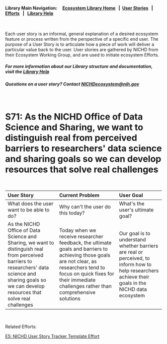 #### Library Main Navigation: &nbsp; &nbsp; <b> [Ecosystem Library Home](https://github.com/NIH-NICHD-Ecosystem) </b> &nbsp; | &nbsp;[User Stories](https://github.com/NIH-NICHD-Ecosystem/UserStories/blob/main/README.md) &nbsp; | &nbsp; [Efforts](https://github.com/NIH-NICHD-Ecosystem/Efforts/blob/main/README.md) &nbsp; | &nbsp; [Library Help](https://github.com/NIH-NICHD-Ecosystem/LibraryHelp/blob/main/README.md)
</br>

Each user story is an informal, general explanation of a desired ecosystem feature or process written from the perspective of a specific end user. The purpose of a User Story is to articulate how a piece of work will deliver a particular value back to the user. User stories are gathered by NICHD from their Ecosystem Working Group, and are used to initiate ecosystem Efforts. 


##### For more information about our Library structure and documentation, visit the [Library Help](https://github.com/NIH-NICHD-Ecosystem/LibraryHelp/blob/main/README.md) 
##### Questions on a user story? Contact [NICHDecosystem@nih.gov](mailto:NICHDecosystem@nih.gov?subject=Ecosystem_Library)


<br>

# S71: As the NICHD Office of Data Science and Sharing, we want to distinguish real from perceived barriers to researchers' data science and sharing goals so we can develop resources that solve real challenges  
<br>

| User Story | Current Problem | User Goal
| :------------- | :------------ | :------------ |
| What does the user want to be able to do? | Why can't the user do this today? | What's the user's ultimate goal? 
| As the NICHD Office of Data Science and Sharing, we want to distinguish real from perceived barriers to researchers' data science and sharing goals so we can develop resources that solve real challenges   | Today when we receive researcher feedback, the ultimate goals and barriers to achieving those goals are not clear, as researchers tend to focus on quick fixes for their immediate challenges rather than comprehensive solutions    | Our goal is to understand whether barriers are real or perceived, to inform how to help researchers achieve their goals in the NICHD data ecosystem 

</br>

Related Efforts: 

[E5: NICHD User Story Tracker Template Effort ](https://github.com/NIH-NICHD-Ecosystem/E5_NICHD-User-Story-Tracker-Template-Effort/blob/main/README.md)

</br>
